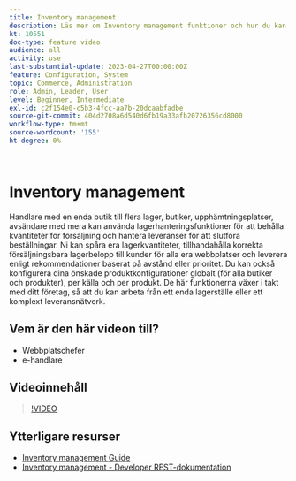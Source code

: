 ```yaml
---
title: Inventory management
description: Läs mer om Inventory management funktioner och hur du kan använda dem för att arbeta från ett enda lagerställe eller ett komplext leveransnätverk.
kt: 10551
doc-type: feature video
audience: all
activity: use
last-substantial-update: 2023-04-27T00:00:00Z
feature: Configuration, System
topic: Commerce, Administration
role: Admin, Leader, User
level: Beginner, Intermediate
exl-id: c2f154e0-c5b3-4fcc-aa7b-20dcaabfadbe
source-git-commit: 404d2708a6d540d6fb19a33afb20726356cd8000
workflow-type: tm+mt
source-wordcount: '155'
ht-degree: 0%

---
```


# Inventory management

Handlare med en enda butik till flera lager, butiker, upphämtningsplatser, avsändare med mera kan använda lagerhanteringsfunktioner för att behålla kvantiteter för försäljning och hantera leveranser för att slutföra beställningar. Ni kan spåra era lagerkvantiteter, tillhandahålla korrekta försäljningsbara lagerbelopp till kunder för alla era webbplatser och leverera enligt rekommendationer baserat på avstånd eller prioritet. Du kan också konfigurera dina önskade produktkonfigurationer globalt (för alla butiker och produkter), per källa och per produkt. De här funktionerna växer i takt med ditt företag, så att du kan arbeta från ett enda lagerställe eller ett komplext leveransnätverk.

## Vem är den här videon till?

- Webbplatschefer
- e-handlare

## Videoinnehåll

>[!VIDEO](https://video.tv.adobe.com/v/343748?quality=12&learn=on)

## Ytterligare resurser

- [Inventory management Guide](https://experienceleague.adobe.com/docs/commerce-admin/inventory/introduction.html)
- [Inventory management - Developer REST-dokumentation](https://developer.adobe.com/commerce/webapi/rest/inventory/)
